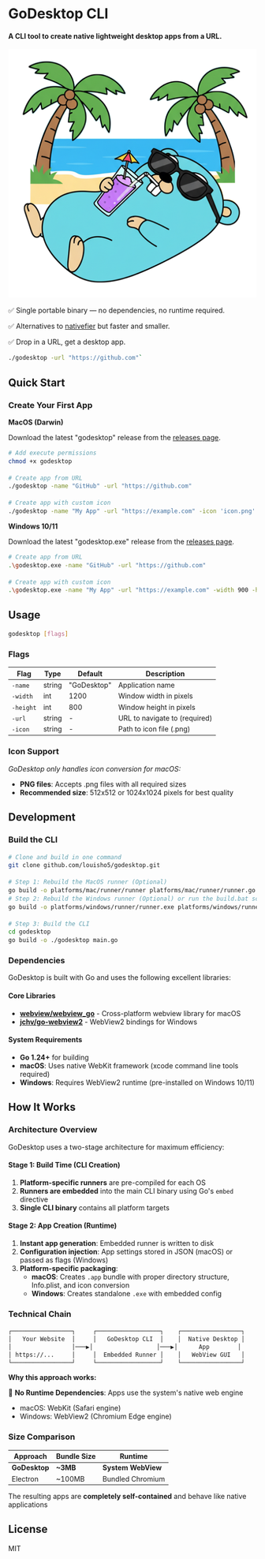 # GoDesktop CLI

#### A CLI tool to create native lightweight desktop apps from a URL.

![GoDesktop](platforms/mac/icon.png)

✅ Single portable binary — no dependencies, no runtime required.

✅ Alternatives to [nativefier](https://github.com/nativefier/nativefier) but faster and smaller.

✅ Drop in a URL, get a desktop app.

```bash
./godesktop -url "https://github.com"`
```

## Quick Start

### Create Your First App

**MacOS (Darwin)**

Download the latest "godesktop" release from the [releases page](https://github.com/louisho5/godesktop/releases).

```bash
# Add execute permissions
chmod +x godesktop

# Create app from URL
./godesktop -name "GitHub" -url "https://github.com"

# Create app with custom icon
./godesktop -name "My App" -url "https://example.com" -icon 'icon.png' -width 900 -height 700
```

**Windows 10/11**

Download the latest "godesktop.exe" release from the [releases page](https://github.com/louisho5/godesktop/releases).

```bash
# Create app from URL
.\godesktop.exe -name "GitHub" -url "https://github.com"

# Create app with custom icon
.\godesktop.exe -name "My App" -url "https://example.com" -width 900 -height 700
```

## Usage

```bash
godesktop [flags]
```

### Flags

| Flag | Type | Default | Description |
|------|------|---------|-------------|
| `-name` | string | "GoDesktop" | Application name |
| `-width` | int | 1200 | Window width in pixels |
| `-height` | int | 800 | Window height in pixels |
| `-url` | string | - | URL to navigate to (required) |
| `-icon` | string | - | Path to icon file (.png) |

### Icon Support

*GoDesktop only handles icon conversion for macOS:*

- **PNG files**: Accepts .png files with all required sizes
- **Recommended size**: 512x512 or 1024x1024 pixels for best quality


## Development

### Build the CLI

```bash
# Clone and build in one command
git clone github.com/louisho5/godesktop.git

# Step 1: Rebuild the MacOS runner (Optional)
go build -o platforms/mac/runner/runner platforms/mac/runner/runner.go
# Step 2: Rebuild the Windows runner (Optional) or run the build.bat script
go build -o platforms/windows/runner/runner.exe platforms/windows/runner/runner.go

# Step 3: Build the CLI
cd godesktop
go build -o ./godesktop main.go
```

### Dependencies

GoDesktop is built with Go and uses the following excellent libraries:

#### Core Libraries
- **[webview/webview_go](https://github.com/webview/webview_go)** - Cross-platform webview library for macOS
- **[jchv/go-webview2](https://github.com/jchv/go-webview2)** - WebView2 bindings for Windows

#### System Requirements
- **Go 1.24+** for building
- **macOS**: Uses native WebKit framework (xcode command line tools required)
- **Windows**: Requires WebView2 runtime (pre-installed on Windows 10/11)

## How It Works

### Architecture Overview

GoDesktop uses a two-stage architecture for maximum efficiency:

#### Stage 1: Build Time (CLI Creation)
1. **Platform-specific runners** are pre-compiled for each OS
2. **Runners are embedded** into the main CLI binary using Go's `embed` directive
3. **Single CLI binary** contains all platform targets

#### Stage 2: App Creation (Runtime)
1. **Instant app generation**: Embedded runner is written to disk
2. **Configuration injection**: App settings stored in JSON (macOS) or passed as flags (Windows)
3. **Platform-specific packaging**:
   - **macOS**: Creates `.app` bundle with proper directory structure, Info.plist, and icon conversion
   - **Windows**: Creates standalone `.exe` with embedded config


### Technical Chain

```
┌─────────────────┐     ┌──────────────────┐    ┌─────────────────┐
│   Your Website  │     │   GoDesktop CLI  │    │  Native Desktop │
│                 │───▶│                  │───▶│      App        │
│ https://...     │     │  Embedded Runner │    │   WebView GUI   │
└─────────────────┘     └──────────────────┘    └─────────────────┘
```

**Why this approach works:**

🎯 **No Runtime Dependencies**: Apps use the system's native web engine
- macOS: WebKit (Safari engine)
- Windows: WebView2 (Chromium Edge engine)


### Size Comparison

| Approach | Bundle Size | Runtime |
|----------|-------------|---------|
| **GoDesktop** | **~3MB** | **System WebView** |
| Electron | ~100MB | Bundled Chromium |

The resulting apps are **completely self-contained** and behave like native applications

## License
MIT

